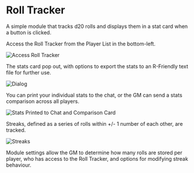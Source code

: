 # Roll Tracker
A simple module that tracks d20 rolls and displays them in a stat card when a button is clicked.

Access the Roll Tracker from the Player List in the bottom-left.

![Access Roll Tracker]()

The stats card pop out, with options to export the stats to an R-Friendly text file for further use.

![Dialog]()

You can print your individual stats to the chat, or the GM can send a stats comparison across all players.

![Stats Printed to Chat and Comparison Card]()

Streaks, defined as a series of rolls within +/- 1 number of each other, are tracked.

![Streaks]()

Module settings allow the GM to determine how many rolls are stored per player, who has access to the Roll Tracker, and options for modifying streak behaviour.



